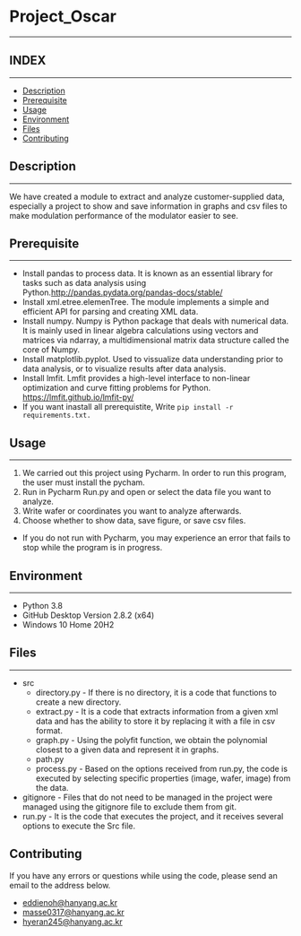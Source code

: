 # Project_Oscar
***
## INDEX
***
- [Description](#description)
- [Prerequisite](#prerequisite)
- [Usage](#usage)
- [Environment](#environment)
- [Files](#files)
- [Contributing](#contributing)




## Description
***
We have created a module to extract and analyze customer-supplied data, especially a project to show and save information in graphs and csv files to make modulation performance of the modulator easier to see.


## Prerequisite
***
* Install pandas to process data. It is known as an essential library for tasks such as data analysis using Python.<http://pandas.pydata.org/pandas-docs/stable/>
* Install xml.etree.elemenTree. The module implements a simple and efficient API for parsing and creating XML data.
* Install numpy. Numpy is Python package that deals with numerical data. It is mainly used in linear algebra calculations using vectors and matrices via ndarray, a multidimensional matrix data structure called the core of Numpy.
* Install matplotlib.pyplot. Used to vissualize data understanding prior to data analysis, or to visualize results after data analysis.
* Install lmfit. Lmfit provides a high-level interface to non-linear optimization and curve fitting problems for Python.
  <https://lmfit.github.io/lmfit-py/>
* If you want inastall all prerequistite, Write `pip install -r requirements.txt.`   
<!--
작성한 코드를 실행하기 전에 설치해야할 pakage나 의존성이 걸리는 문제
-->

## Usage
***
1. We carried out this project using Pycharm. In order to run this program, the user must install the pycham.
2. Run in Pycharm Run.py and open or select the data file you want to analyze.
3. Write wafer or coordinates you want to analyze afterwards.
4. Choose whether to show data, save figure, or save csv files.

* If you do not run with Pycharm, you may experience an error that fails to stop while the program is in progress.

<!--
작성한 코드를 어떻게 실행해야 하는지에 대한 가이드라인
Usage Example을 함께 작성
-->

## Environment
***
* Python 3.8 
* GitHub Desktop Version 2.8.2 (x64)
* Windows 10 Home 20H2
<!--
실행환경에 대해 작성하면 된다. OS나 컴파일러 혹은 Hardware와 관련된 환경
-->

## Files
***
* src
  * directory.py - If there is no directory, it is a code that functions to create a new directory.
  * extract.py - It is a code that extracts information from a given xml data and has the ability to store it by replacing it with a file in csv format.
  * graph.py - Using the polyfit function, we obtain the polynomial closest to a given data and represent it in graphs.
  * path.py 
  * process.py - Based on the options received from run.py, the code is executed by selecting specific properties (image, wafer, image) from the data.
* gitignore   - Files that do not need to be managed in the project were managed using the gitignore file to exclude them from git.
* run.py      - It is the code that executes the project, and it receives several options to execute the Src file.
<!--
중요한 코드 파일들 몇 개를 대상으로 해당 파일이 어떠한 역할을 하는 파일인지를 간단히 설명해주면 전반적인 맥락을 파악하기에 좋을 것 같아 추가하였다.
-->

## Contributing
If you have any errors or questions while using the code, please send an email to the address below.
- <eddienoh@hanyang.ac.kr>
- <masse0317@hanyang.ac.kr>
- <hyeran245@hanyang.ac.kr>
<!-- 
license 기입하기
-->
